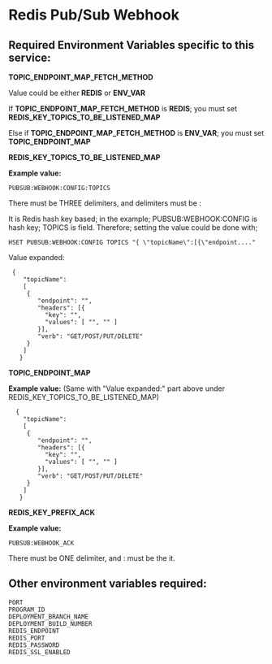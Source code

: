 
# Redis Pub/Sub Webhook

## Required Environment Variables specific to this service:

**TOPIC_ENDPOINT_MAP_FETCH_METHOD**

Value could be either **REDIS** or **ENV_VAR**

If **TOPIC_ENDPOINT_MAP_FETCH_METHOD** is **REDIS**; you must set **REDIS_KEY_TOPICS_TO_BE_LISTENED_MAP**

Else if **TOPIC_ENDPOINT_MAP_FETCH_METHOD** is **ENV_VAR**; you must set **TOPIC_ENDPOINT_MAP**

**REDIS_KEY_TOPICS_TO_BE_LISTENED_MAP**

**Example value:** 

    PUBSUB:WEBHOOK:CONFIG:TOPICS 

There must be THREE delimiters, and delimiters must be :

It is Redis hash key based; in the example; PUBSUB:WEBHOOK:CONFIG is hash key; TOPICS is field.
Therefore; setting the value could be done with;

    HSET PUBSUB:WEBHOOK:CONFIG TOPICS "{ \"topicName\":[{\"endpoint...."

Value expanded:

     { 
        "topicName":
        [
         {
            "endpoint": "",
            "headers": [{
              "key": "",
              "values": [ "", "" ]
            }],
            "verb": "GET/POST/PUT/DELETE"
         }  
        ]
       }
    
**TOPIC_ENDPOINT_MAP**

**Example value:** 
(Same with "Value expanded:" part above under REDIS_KEY_TOPICS_TO_BE_LISTENED_MAP)

      { 
        "topicName":
        [
         {
            "endpoint": "",
            "headers": [{
              "key": "",
              "values": [ "", "" ]
            }],
            "verb": "GET/POST/PUT/DELETE"
         }  
        ]
       }


**REDIS_KEY_PREFIX_ACK**

**Example value:**

    PUBSUB:WEBHOOK_ACK 

There must be ONE delimiter, and : must be the it.

## Other environment variables required:
    PORT
    PROGRAM_ID
    DEPLOYMENT_BRANCH_NAME
    DEPLOYMENT_BUILD_NUMBER
    REDIS_ENDPOINT
    REDIS_PORT
    REDIS_PASSWORD
    REDIS_SSL_ENABLED